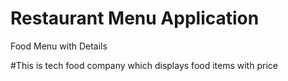 # Restaurant Menu Application

Food Menu with Details

#This is tech food company which displays food items with price
